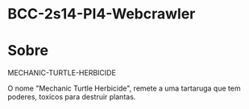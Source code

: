 BCC-2s14-PI4-Webcrawler
=======================

Sobre
=======
MECHANIC-TURTLE-HERBICIDE

O nome "Mechanic Turtle Herbicide", remete a uma tartaruga que tem poderes, toxicos para destruir plantas.

